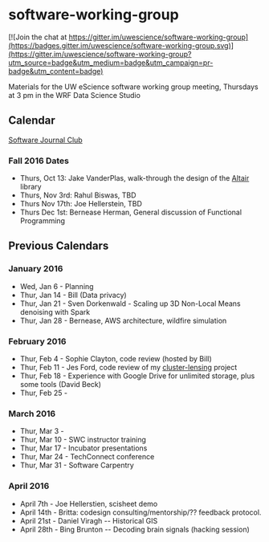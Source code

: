 # software-working-group

[![Join the chat at https://gitter.im/uwescience/software-working-group](https://badges.gitter.im/uwescience/software-working-group.svg)](https://gitter.im/uwescience/software-working-group?utm_source=badge&utm_medium=badge&utm_campaign=pr-badge&utm_content=badge)

Materials for the UW eScience software working group meeting, Thursdays at 3 pm in the WRF Data Science Studio

## Calendar

[Software Journal Club](JournalClub.md)

### Fall 2016 Dates

- Thurs, Oct 13: Jake VanderPlas, walk-through the design of the [Altair](http://altair-viz.github.io/) library
- Thurs, Nov 3rd: Rahul Biswas, TBD
- Thurs Nov 17th: Joe Hellerstein, TBD
- Thurs Dec 1st: Bernease Herman, General discussion of Functional Programming


## Previous Calendars

### January 2016

 - Wed, Jan 6 - Planning
 - Thur, Jan 14 - Bill (Data privacy)
 - Thur, Jan 21 - Sven Dorkenwald - Scaling up 3D Non-Local Means denoising with Spark
 - Thur, Jan 28 - Bernease, AWS architecture, wildfire simulation

### February 2016

 - Thur, Feb 4 - Sophie Clayton, code review (hosted by Bill)
 - Thur, Feb 11 - Jes Ford, code review of my [cluster-lensing](https://github.com/jesford/cluster-lensing) project
 - Thur, Feb 18 - Experience with Google Drive for unlimited storage, plus some tools (David Beck)
 - Thur, Feb 25 -

### March 2016

 - Thur, Mar 3 -
 - Thur, Mar 10 - SWC instructor training
 - Thur, Mar 17 - Incubator presentations
 - Thur, Mar 24 - TechConnect conference
 - Thur, Mar 31 - Software Carpentry 
 
### April 2016

 - April 7th - Joe Hellerstien, scisheet demo
 - April 14th - Britta: codesign consulting/mentorship/?? feedback protocol.
 - April 21st - Daniel Viragh -- Historical GIS
 - April 28th - Bing Brunton -- Decoding brain signals (hacking session)
